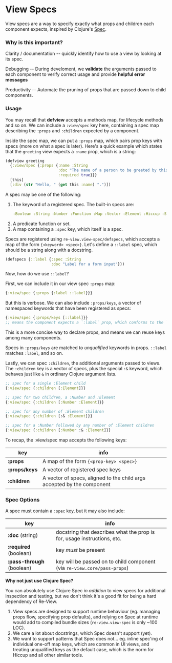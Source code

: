 # View Specs

View specs are a way to specify exactly what props and children each component expects, inspired by Clojure's [Spec](https://clojure.org/about/spec).

### Why is this important?

Clarity / documentation -- quickly identify how to use a view by looking at its spec.

Debugging -- During develoment, we __validate__ the arguments passed to each component to verify correct usage and provide **helpful error messages**

Productivity -- Automate the pruning of props that are passed down to child components.

### Usage

You may recall that **defview** accepts a methods map, for lifecycle methods and so on. We can include a `:view/spec` key here, containing a spec map describing the `:props` and `:children` expected by a component.

Inside the spec map, we can put a `:props` map, which pairs prop keys with specs (more on what a spec is later). Here's a quick example which states that the `greeting` view expects a `:name` prop, which is a string:

```clj
(defview greeting
  {:view/spec {:props {:name :String
                       :doc "The name of a person to be greeted by this component."
                       :required true}}}
  [this]
  [:div (str "Hello, " (get this :name) ".")])
```

A spec may be one of the following:

1. The keyword of a registered spec. The built-in specs are:
   ```clj
   :Boolean :String :Number :Function :Map :Vector :Element :Hiccup :SVG :Object :Keyword
   ```
2. A predicate function or set.
3. A map containing a `:spec` key, which itself is a spec.

Specs are registered using `re-view.view-spec/defspecs`, which accepts a map of the form `{<keyword> <spec>}`. Let's define a `::label` spec, which should be a string along with a docstring.

```clj
(defspecs {::label {:spec :String
                    :doc "Label for a form input"}})
```

Now, how do we use `::label`?

First, we can include it in our view spec `:props` map:

```clj
{:view/spec {:props {:label ::label}}}
```

But this is verbose. We can also include `:props/keys`, a vector of namespaced keywords that have been registered as specs:

```clj
{:view/spec {:props/keys [::label]}}
;; means the component expects a `:label` prop, which conforms to the `::label` spec
```

This is a more concise way to declare props, and means we can reuse keys among many components.

Specs in `:props/keys` are matched to _unqualified_ keywords in props. `::label` matches `:label`, and so on.

Lastly, we can spec `:children`, the additional arguments passed to views. The `:children` key is a vector of specs, plus the special `:&` keyword, which behaves just like `&` in ordinary Clojure argument lists.

```clj
;; spec for a single :Element child
{:view/spec {:children [:Element]}}

;; spec for two children, a :Number and :Element
{:view/spec {:children [:Number :Element]}}

;; spec for any number of :Element children
{:view/spec {:children [:& :Element]}}

;; spec for a :Number followed by any number of :Element children
{:view/spec {:children [:Number :& :Element]}}
```

To recap, the :view/spec map accepts the following keys:

| key | info |
| --- | --- |
| **:props** | A map of the form `{<prop-key> <spec>}` |
| **:props/keys** | A vector of registered spec keys |
| **:children** | A vector of specs, aligned to the child args accepted by the component |

### Spec Options

A spec must contain a `:spec` key, but it may also include:

| key | info |
| --- | --- |
| **:doc** (string) | docstring that describes what the prop is for, usage instructions, etc. |
| **:required** (boolean) | key *must* be present |
| **:pass-through** (boolean) | key will be passed on to child component (via `re-view.core/pass-props`)|



**Why not just use Clojure Spec?**

You can absolutely use Clojure Spec _in addition_ to view specs for additional inspection and testing, but we don't think it's a good fit for being a hard dependency of Re-View.

1. View specs are designed to support runtime behaviour (eg. managing props flow, specifying prop defaults), and relying on Spec at runtime would add to compiled bundle sizes (`re-view.view-spec` is only ~100 LOC).
2. We care a lot about docstrings, which Spec doesn't support (yet).
3. We want to support patterns that Spec does not... eg. inline spec'ing of individual one-off map keys, which are common in UI views, and treating unqualified keys as the default case, which is the norm for Hiccup and all other similar tools.
